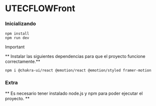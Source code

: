 # UTECFLOWFront

### Inicializando
    npm install
    npm run dev

> [!IMPORTANT]
> ** Instalar las siguientes dependencias para que el proyecto funcione correctamente.**

    npm i @chakra-ui/react @emotion/react @emotion/styled framer-motion

### Extra
** Es necesario tener instalado node.js y npm para poder ejecutar el proyecto. **